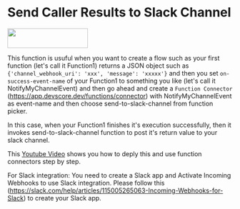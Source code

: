# Send Caller Results to Slack Channel

[<img src="https://firebasestorage.googleapis.com/v0/b/bkind-a71be.appspot.com/o/images%2Fpublic%2Fdeploy_on_devscore2-high-res.png?alt=media&token=ec117ba5-3915-482e-b011-e25304bb94b4" height="44px" width="180px">](https://app.devscore.dev/functions/editor?gitPath=https://github.com/DevScoreInc/samples&dirPath=send-to-slack-channel)


This function is usuful when you want to create a flow such as your first function (let's call it Function1) returns a JSON object such as `{'channel_webhook_uri': 'xxx', 'message': 'xxxxx'}` and then you set `on-success-event-name` of your Function1 to something you like (let's call it NotifyMyChannelEvent) and then go ahead and create a `Function Connector` (https://app.devscore.dev/functions/connector) with NotifyMyChannelEvent as event-name and then choose send-to-slack-channel from function picker. 

In this case, when your Function1 finishes it's execution successfully, then it invokes send-to-slack-channel function to post it's return value to your slack channel.

This [Youtube Video](https://youtu.be/pon8ywx0xJk) shows you how to deply this and use function connectors step by step. 

For Slack integration: 
You need to create a Slack app and Activate Incoming Webhooks to use Slack integration. Please follow this (https://slack.com/help/articles/115005265063-Incoming-Webhooks-for-Slack) to create your Slack app.

